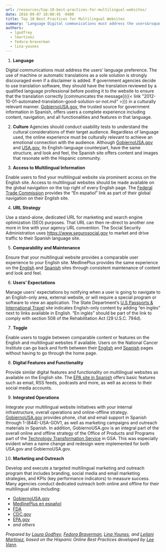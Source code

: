 ```yaml
---
url: /resources/top-10-best-practices-for-multilingual-websites/
date: 2016-09-07 10:00:45 -0400
title: Top 10 Best Practices for Multilingual Websites
summary: 'Language Digital communications must address the users&rsquo; language preference. The use of machine or automatic translations as a sole solution is strongly discouraged even if a disclaimer is added. If government agencies decide to use translation software, they should have the translation reviewed by a qualified language professional before posting it to the website to'
authors:
  - lgodfrey
  - lmartinez
  - fedora-braverman
  - lina-younes
---
```


1. **Language**
  
Digital communications must address the users’ language preference. The use of machine or automatic translations as a sole solution is strongly discouraged even if a disclaimer is added. If government agencies decide to use translation software, they should have the translation reviewed by a qualified language professional before posting it to the website to ensure that the translation correctly [communicates the message]({{< link "2012-10-01-automated-translation-good-solution-or-not.md" >}}) in a culturally relevant manner. [GobiernoUSA.gov](https://gobierno.usa.gov), the trusted source for government information in Spanish, offers users a complete experience including content, navigation, and all functionalities and features in that language.

2. **Culture**
Agencies should conduct usability tests to understand the cultural considerations of their target audience. Regardless of language used, the online experience must be culturally relevant to achieve an emotional connection with the audience. Although [GobiernoUSA.gov](https://gobierno.usa.gov) and [USA.gov](http://www.usa.gov/), its English-language counterpart, have the same structure, and look and feel, the Spanish site offers content and images that resonate with the Hispanic community.

3. **Access to Multilingual Information**

Enable users to find your multilingual website via prominent access on the English site. Access to multilingual websites should be made available on the global navigation on the top right of every English page. The [Federal Trade Commission](http://www.ftc.gov/) provides the “En español” link as part of their global navigation on their English site.

4. **URL Strategy**

Use a stand-alone, dedicated URL for marketing and search engine optimization (SEO) purposes. That URL can then re-direct to another one more in line with your agency URL convention. The Social Security Administration uses <https://www.segurosocial.gov> to market and drive traffic to their Spanish language site.

5. **Comparability and Maintenance**

Ensure that your multilingual website provides a comparable user experience to your English site. MedlinePlus provides the same experience on the [English](https://medlineplus.gov/) and [Spanish](https://medlineplus.gov/spanish/) sites through consistent maintenance of content and look and feel.


6. **Users’ Expectations**

Manage users’ expectations by notifying when a user is going to navigate to an English-only area, external website, or will require a special program or software to view an application. The State Department’s [U.S Passports & International Travel](https://travel.state.gov/content/passports/spanish.html) site indicates English-only content by adding “en inglés” next to links available in English. “En inglés” should be part of the link to comply with section 508 of the Rehabilitation Act (29 U.S.C. 794d).
  
7. **Toggle**

Enable users to toggle between comparable content or features on the English and multilingual websites if available. Users on the National Cancer Institute can go back and forth between their [English](http://www.cancer.gov/) and [Spanish](http://www.cancer.gov/espanol) pages without having to go through the home page.

8. **Digital Features and Functionality**

Provide similar digital features and functionality on multilingual websites as available on the English site. The [EPA site in Spanish](https://espanol.epa.gov/) offers basic features such as email, RSS feeds, podcasts and more, as well as access to their social media accounts.

9. **Integrated Operations** 

Integrate your multilingual website initiatives with your internal infrastructure, overall operations and online-offline strategy. [GobiernoUSA.gov](http://www.usa.gov/gobiernousa/) provides phone, chat and email support in Spanish through 1-(844)-USA-GOV1, as well as marketing campaigns and outreach materials in Spanish. In addition, GobiernoUSA.gov is an integral part of the overall online and offline strategy of the Office of Products and Programs part of the [Technology Transformation Service](http://www.gsa.gov/portal/content/105227) in GSA. This was especially evident when a name change and redesign were implemented for both USA.gov and GobiernoUSA.gov.

10. **Marketing and Outreach**

Develop and execute a targeted multilingual marketing and outreach program that includes branding, social media and email marketing strategies, and KPIs (key performance indicators) to measure success. Many agencies conduct dedicated outreach both online and offline for their multilingual sites including: 

- [GobiernoUSA.gov](https://gobierno.usa.gov/)
- [MedlinePlus en español](https://medlineplus.gov/spanish/)
- [FDA](http://www.fda.gov/AboutFDA/EnEspanol/default.htm)
- [CDC.gov](http://www.cdc.gov/spanish/)
- [EPA.gov](https://espanol.epa.gov/)
- _and others_

_Prepared by [Laura Godfrey](mailto:laura.godfrey@gsa.gov), [Fedora Braverman](mailto:braverf@mail.nlm.nih.gov), [Lina Younes](mailto:Younes.Lina@epamail.epa.gov), and [Leilani Martinez](mailto:leilani.martinez@gsa.gov), based on the Hispanic Online Best Practices developed by [Lee Vann](http://www.capturagroup.com/about-us/lee-vann/)._
